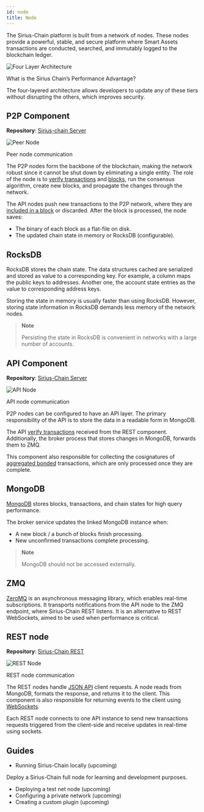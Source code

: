```yaml
---
id: node
title: Node
---
```


The Sirius-Chain platform is built from a network of nodes. These nodes provide a powerful, stable, and secure platform where Smart Assets transactions are conducted, searched, and immutably logged to the blockchain ledger.

![Four Layer Architecture](/img/four-layer-architecture.png "Four Layer Architecture")

<p class="caption">What is the Sirius Chain’s Performance Advantage?</p>

The four-layered architecture allows developers to update any of these tiers without disrupting the others, which improves security.

## P2P Component

**Repository**: [Sirius-chain Server](https://github.com/proximax-storage/cpp-xpx-chain)

![Peer Node](/img/node-peer.jpg "Peer Node")
<p class="caption">Peer node communication</p>

The P2P nodes form the backbone of the blockchain, making the network robust since it cannot be shut down by eliminating a single entity. The role of the node is to [verify transactions](./transaction.md#transaction-validation) and [blocks](./block.md), run the consensus algorithm, create new blocks, and propagate the changes through the network.

The API nodes push new transactions to the P2P network, where they are [included in a block](./harvesting.md) or discarded. After the block is processed, the node saves:

- The binary of each block as a flat-file on disk.
- The updated chain state in memory or RocksDB (configurable).


## RocksDB

RocksDB stores the chain state. The data structures cached are serialized and stored as value to a corresponding key. For example, a column maps the public keys to addresses. Another one, the account state entries as the value to corresponding address keys.

Storing the state in memory is usually faster than using RocksDB. However, storing state information in RocksDB demands less memory of the network nodes.

> **Note**
>
> Persisting the state in RocksDB is convenient in networks with a large number of accounts.

## API Component

**Repository**: [Sirius-Chain Server](https://github.com/proximax-storage/cpp-xpx-chain)

![API Node](/img/node-api.jpg "API Node")
<p class="caption">API node communication</p>

P2P nodes can be configured to have an API layer. The primary responsibility of the API is to store the data in a readable form in MongoDB.

The API [verify transactions](./transaction.md#transaction-validation) received from the REST component. Additionally, the broker process that stores changes in MongoDB, forwards them to ZMQ.

This component also responsible for collecting the cosignatures of [aggregated bonded](../built-in-features/aggregate-transaction.md) transactions, which are only processed once they are complete.

## MongoDB

[MongoDB](https://es.wikipedia.org/wiki/MongoDB) stores blocks, transactions, and chain states for high query performance.

The broker service updates the linked MongoDB instance when:

- A new block / a bunch of blocks finish processing.
- New unconfirmed transactions complete processing.

> **Note**
>
> MongoDB should not be accessed externally.

## ZMQ

[ZeroMQ](https://en.wikipedia.org/wiki/ZeroMQ) is an asynchronous messaging library, which enables real-time subscriptions. It transports notifications from the API node to the ZMQ endpoint, where Sirius-Chain REST listens. It is an alternative to REST WebSockets, aimed to be used when performance is critical.

## REST node

**Repository**: [Sirius-Chain REST](https://github.com/proximax-storage/js-xpx-chain-rest)

![REST Node](/img/node-rest.jpg "REST Node")
<p class="caption">REST node communication</p>

The REST nodes handle [JSON API](../rest-api/overview.md) client requests. A node reads from MongoDB, formats the response, and returns it to the client. This component is also responsible for returning events to the client using [WebSockets](../rest-api/websockets.md).

Each REST node connects to one API instance to send new transactions requests triggered from the client-side and receive updates in real-time using sockets.

## Guides

- Running Sirius-Chain locally (upcoming)

Deploy a Sirius-Chain full node for learning and development purposes.

- Deploying a test net node (upcoming)
- Configuring a private network (upcoming)
- Creating a custom plugin (upcoming)

